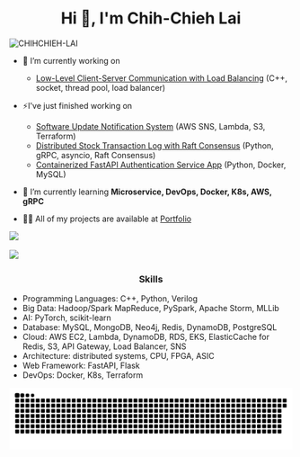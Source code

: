 <h1 align="center">Hi 👋, I'm Chih-Chieh Lai</h1>
<p align="left"> <img src="https://komarev.com/ghpvc/?username=CHIHCHIEH-LAI&label=Profile%20views&color=0e75b6&style=flat" alt="CHIHCHIEH-LAI" /> </p>

- 🔭 I’m currently working on
  - [Low-Level Client-Server Communication with Load Balancing](https://github.com/CHIHCHIEH-LAI/Cplusplus-Low-Level-Client-Server-Communication) (C++, socket, thread pool, load balancer)
- ⚡I've just finished working on
  - [Software Update Notification System](https://github.com/CHIHCHIEH-LAI/Software-Update-SNS-Notification-System) (AWS SNS, Lambda, S3, Terraform)
  - [Distributed Stock Transaction Log with Raft Consensus](https://github.com/CHIHCHIEH-LAI/StockTrading-ConsensusRaft) (Python, gRPC, asyncio, Raft Consensus)
  - [Containerized FastAPI Authentication Service App](https://github.com/CHIHCHIEH-LAI/fastapi-authentication-service) (Python, Docker, MySQL)
- 🌱 I’m currently learning **Microservice, DevOps, Docker, K8s, AWS, gRPC**


- 👨‍💻 All of my projects are available at [Portfolio](https://github.com/CHIHCHIEH-LAI/Portfolio)

<div> <a href="https://github.com/CHIHCHIEH-LAI" target="_blank"><img src="https://img.shields.io/badge/GitHub-100000?style=for-the-badge&logo=github&logoColor=white" target="_blank"></a>

<img src="https://user-images.githubusercontent.com/73097560/115834477-dbab4500-a447-11eb-908a-139a6edaec5c.gif"><h3 align="center">Skills</h3>
  
- Programming Languages: C++, Python, Verilog
- Big Data: Hadoop/Spark MapReduce, PySpark, Apache Storm, MLLib
- AI: PyTorch, scikit-learn
- Database: MySQL, MongoDB, Neo4j, Redis, DynamoDB, PostgreSQL
- Cloud: AWS EC2, Lambda, DynamoDB, RDS, EKS, ElasticCache for Redis, S3, API Gateway, Load Balancer, SNS
- Architecture: distributed systems, CPU, FPGA, ASIC
- Web Framework: FastAPI, Flask
- DevOps: Docker, K8s, Terraform

<img src="https://raw.githubusercontent.com/CHIHCHIEH-LAI/CHIHCHIEH-LAI/output/snake.svg" alt="Snake animation" />
